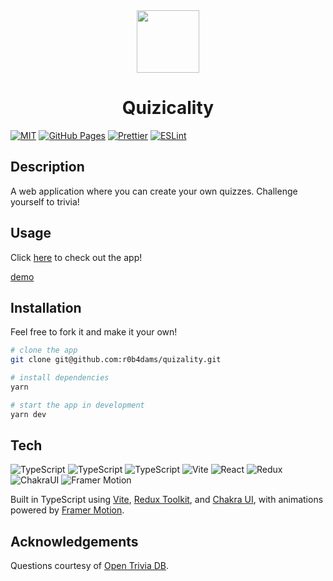 <div align="center">
  <image width='100px' src="public/logo.svg">
  <h1>Quizicality</h1>
</div>

[![MIT](https://img.shields.io/badge/license-MIT-blue)](https://opensource.org/licenses/MIT)
[![GitHub Pages](https://img.shields.io/github/deployments/r0b4dams/quizality/github-pages?logo=github&label=deployment)](https://r0b4dams.github.io/quizality/)
[![Prettier](https://img.shields.io/badge/style-prettier-ff69b4.svg)](https://github.com/prettier/prettier)
[![ESLint](https://github.com/r0b4dams/quizality/workflows/Lint/badge.svg)](https://github.com/eslint/eslint)

## Description

A web application where you can create your own quizzes. Challenge yourself to trivia!

## Usage

Click [here](https://r0b4dams.github.io/quizicality/) to check out the app!

[demo](https://github.com/r0b4dams/quizicality/assets/80424647/11c2b37d-1160-4d78-b0c0-3a6c30bf78f7)

## Installation

Feel free to fork it and make it your own!

```bash
# clone the app
git clone git@github.com:r0b4dams/quizality.git

# install dependencies
yarn

# start the app in development
yarn dev
```

## Tech

![TypeScript](https://img.shields.io/badge/HTML-gray?logo=html5)
![TypeScript](https://img.shields.io/badge/CSS-gray?logo=css3)
![TypeScript](https://img.shields.io/badge/TypeScript-gray?logo=typescript)
![Vite](https://img.shields.io/badge/Vite-gray?logo=vite)
![React](https://img.shields.io/badge/React-gray?logo=react)
![Redux](https://img.shields.io/badge/Redux-gray?logo=redux)
![ChakraUI](https://img.shields.io/badge/Chakra_UI-gray?logo=chakraui)
![Framer Motion](https://img.shields.io/badge/Framer_Motion-gray?logo=framer)

Built in TypeScript using [Vite](https://vitejs.dev/), [Redux Toolkit](https://redux-toolkit.js.org/), and [Chakra UI](https://chakra-ui.com/), with animations powered by [Framer Motion](https://www.framer.com/motion/).

## Acknowledgements

Questions courtesy of [Open Trivia DB](https://opentdb.com/).
